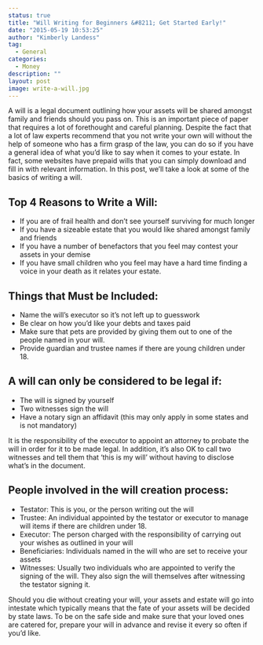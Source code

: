```yaml
---
status: true
title: "Will Writing for Beginners &#8211; Get Started Early!"
date: "2015-05-19 10:53:25"
author: "Kimberly Landess"
tag:
  - General
categories:
  - Money
description: ""
layout: post
image: write-a-will.jpg
---
```


A will is a legal document outlining how your assets will be shared amongst family and friends should you pass on. This is an important piece of paper that requires a lot of forethought and careful planning. Despite the fact that a lot of law experts recommend that you not write your own will without the help of someone who has a firm grasp of the law, you can do so if you have a general idea of what you’d like to say when it comes to your estate. In fact, some websites have prepaid wills that you can simply download and fill in with relevant information. In this post, we’ll take a look at some of the basics of writing a will.

## Top 4 Reasons to Write a Will:

- If you are of frail health and don’t see yourself surviving for much longer
- If you have a sizeable estate that you would like shared amongst family and friends
- If you have a number of benefactors that you feel may contest your assets in your demise
- If you have small children who you feel may have a hard time finding a voice in your death as it relates your estate.

## Things that Must be Included:

- Name the will’s executor so it’s not left up to guesswork
- Be clear on how you’d like your debts and taxes paid
- Make sure that pets are provided by giving them out to one of the people named in your will.
- Provide guardian and trustee names if there are young children under 18.

## A will can only be considered to be legal if:

- The will is signed by yourself
- Two witnesses sign the will
- Have a notary sign an affidavit (this may only apply in some states and is not mandatory)

It is the responsibility of the executor to appoint an attorney to probate the will in order for it to be made legal. In addition, it’s also OK to call two witnesses and tell them that ‘this is my will’ without having to disclose what’s in the document.

## People involved in the will creation process:

- Testator: This is you, or the person writing out the will
- Trustee: An individual appointed by the testator or executor to manage will items if there are children under 18.
- Executor: The person charged with the responsibility of carrying out your wishes as outlined in your will
- Beneficiaries: Individuals named in the will who are set to receive your assets
- Witnesses: Usually two individuals who are appointed to verify the signing of the will. They also sign the will themselves after witnessing the testator signing it.

Should you die without creating your will, your assets and estate will go into intestate which typically means that the fate of your assets will be decided by state laws. To be on the safe side and make sure that your loved ones are catered for, prepare your will in advance and revise it every so often if you’d like.
